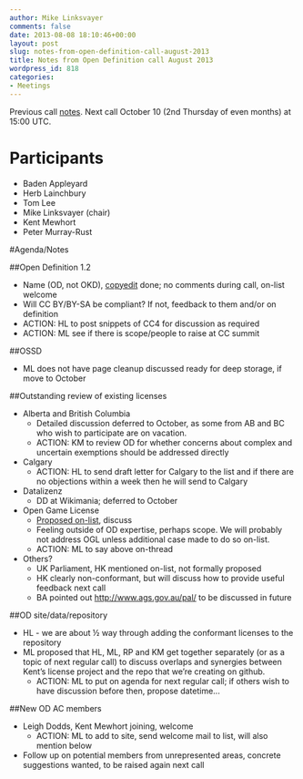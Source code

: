 ```yaml
---
author: Mike Linksvayer
comments: false
date: 2013-08-08 18:10:46+00:00
layout: post
slug: notes-from-open-definition-call-august-2013
title: Notes from Open Definition call August 2013
wordpress_id: 818
categories:
- Meetings
---
```


Previous call [notes](http://opendefinition.org/2013/08/03/notes-from-advisory-panel-meeting-june-2013/). Next call October 10 (2nd Thursday of even months) at 15:00 UTC.

# Participants

* Baden Appleyard
* Herb Lainchbury
* Tom Lee
* Mike Linksvayer (chair)
* Kent Mewhort
* Peter Murray-Rust

#Agenda/Notes

##Open Definition 1.2

* Name (OD, not OKD), [copyedit](https://github.com/okfn/opendefinition/compare/20e6671...1093d04#diff-8) done; no comments during call, on-list welcome
* Will CC BY/BY-SA be compliant? If not, feedback to them and/or on definition
* ACTION: HL to post snippets of CC4 for discussion as required
* ACTION: ML see if there is scope/people to raise at CC summit

##OSSD

* ML does not have page cleanup discussed ready for deep storage, if move to October

##Outstanding review of existing licenses

* Alberta and British Columbia  
    * Detailed discussion deferred to October, as some from AB and BC who wish to participate are on vacation.
    * ACTION: KM to review OD for whether concerns about complex and uncertain exemptions should be addressed directly
* Calgary  
    * ACTION: HL to send draft letter for Calgary to the list and if there are no objections within a week then he will send to Calgary
* Datalizenz  
    * DD at Wikimania; deferred to October
* Open Game License  
    * [Proposed on-list](http://lists.okfn.org/pipermail/od-discuss/2013-July/000525.html), discuss
    * Feeling outside of OD expertise, perhaps scope. We will probably not address OGL unless additional case made to do so on-list.
    * ACTION: ML to say above on-thread
* Others?  
    * UK Parliament, HK mentioned on-list, not formally proposed
    * HK clearly non-conformant, but will discuss how to provide useful feedback next call
    * BA pointed out http://www.ags.gov.au/pal/ to be discussed in future

##OD site/data/repository

* HL - we are about ½ way through adding the conformant licenses to the repository
* ML proposed that HL, ML, RP and KM get together separately (or as a topic of next regular call) to discuss overlaps and synergies between Kent’s license project and the repo that we’re creating on github.  
    * ACTION: ML to put on agenda for next regular call; if others wish to have discussion before then, propose datetime...

##New OD AC members

* Leigh Dodds, Kent Mewhort joining, welcome  
    * ACTION: ML to add to site, send welcome mail to list, will also mention below
* Follow up on potential members from unrepresented areas, concrete suggestions wanted, to be raised again next call
